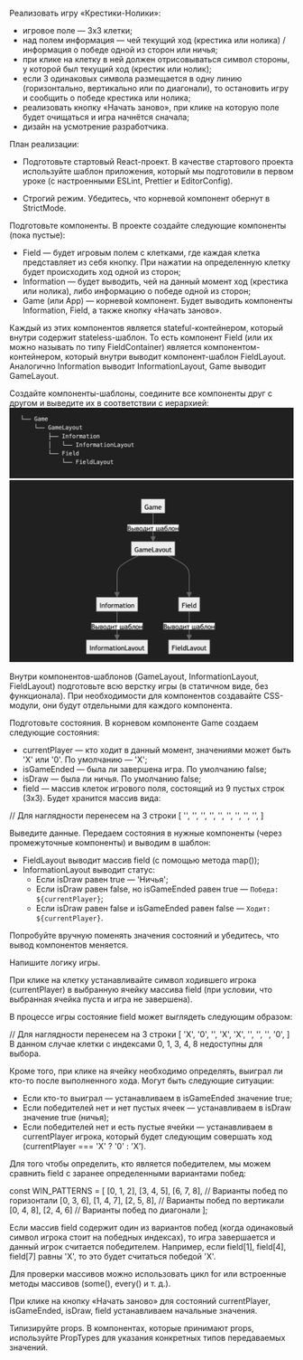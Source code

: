 Реализовать игру «Крестики-Нолики»:

-   игровое поле — 3х3 клетки;
-   над полем информация — чей текущий ход (крестика или нолика) / информация о победе одной из сторон или ничья;
-   при клике на клетку в ней должен отрисовываться символ стороны, у которой был текущий ход (крестик или нолик);
-   если 3 одинаковых символа размещается в одну линию (горизонтально, вертикально или по диагонали), то остановить игру и сообщить о победе крестика или нолика;
-   реализовать кнопку «Начать заново», при клике на которую поле будет очищаться и игра начнётся сначала;
-   дизайн на усмотрение разработчика.

План реализации:

-   Подготовьте стартовый React-проект. В качестве стартового проекта используйте шаблон приложения, который мы подготовили в первом уроке (с настроенными ESLint, Prettier и EditorConfig).

-   Строгий режим. Убедитесь, что корневой компонент обернут в StrictMode.

Подготовьте компоненты. В проекте создайте следующие компоненты (пока пустые):

-   Field — будет игровым полем с клетками, где каждая клетка представляет из себя кнопку. При нажатии на определенную клетку будет происходить ход одной из сторон;
-   Information — будет выводить, чей на данный момент ход (крестика или нолика), либо информацию о победе одной из сторон;
-   Game (или App) — корневой компонент. Будет выводить компоненты Information, Field, а также кнопку «Начать заново».

Каждый из этих компонентов является stateful-контейнером, который внутри содержит stateless-шаблон.
То есть компонент Field (или их можно называть по типу FieldContainer) является компонентом-контейнером, который внутри выводит компонент-шаблон FieldLayout.
Аналогично Information выводит InformationLayout, Game выводит GameLayout.

Создайте компоненты-шаблоны, соедините все компоненты друг с другом и выведите их в соответствии с иерархией:
![Иерархия компонентов шаблона](/src/assets/image.png)
![Дерево компонентов шаблона](/src/assets/image-1.png)

Внутри компонентов-шаблонов (GameLayout, InformationLayout, FieldLayout) подготовьте всю верстку игры (в статичном виде, без функционала). При необходимости для компонентов создавайте CSS-модули, они будут отдельными для каждого компонента.

Подготовьте состояния. В корневом компоненте Game создаем следующие состояния:

-   currentPlayer — кто ходит в данный момент, значениями может быть 'X' или '0'. По умолчанию — 'X';
-   isGameEnded — была ли завершена игра. По умолчанию false;
-   isDraw — была ли ничья. По умолчанию false;
-   field — массив клеток игрового поля, состоящий из 9 пустых строк (3x3). Будет хранится массив вида:

// Для наглядности перенесем на 3 строки
[
'', '', '',
'', '', '',
'', '', '',
]

Выведите данные. Передаем состояния в нужные компоненты (через промежуточные компоненты) и выводим в шаблон:

-   FieldLayout выводит массив field (с помощью метода map());
-   InformationLayout выводит статус:
    - Если isDraw равен true — 'Ничья';
    - Если isDraw равен false, но isGameEnded равен true — `Победа: ${currentPlayer}`;
	- Если isDraw равен false и isGameEnded равен false — `Ходит: ${currentPlayer}`.

Попробуйте вручную поменять значения состояний и убедитесь, что вывод компонентов меняется.

Напишите логику игры.

При клике на клетку устанавливайте символ ходившего игрока (currentPlayer) в выбранную ячейку массива field (при условии, что выбранная ячейка пуста и игра не завершена).

В процессе игры состояние field может выглядеть следующим образом:

// Для наглядности перенесем на 3 строки
[
'X', '0', '',
'X', 'X', '',
'', '', '0',
]
В данном случае клетки с индексами 0, 1, 3, 4, 8 недоступны для выбора.

Кроме того, при клике на ячейку необходимо определять, выиграл ли кто-то после выполненного хода. Могут быть следующие ситуации:

-   Если кто-то выиграл — устанавливаем в isGameEnded значение true;
-   Если победителей нет и нет пустых ячеек — устанавливаем в isDraw значение true (ничья);
-   Если победителей нет и есть пустые ячейки — устанавливаем в currentPlayer игрока, который будет следующим совершать ход (currentPlayer === 'X' ? '0' : 'X’).

Для того чтобы определить, кто является победителем, мы можем сравнить field с заранее определенными вариантами побед:

const WIN_PATTERNS = [
[0, 1, 2], [3, 4, 5], [6, 7, 8], // Варианты побед по горизонтали
[0, 3, 6], [1, 4, 7], [2, 5, 8], // Варианты побед по вертикали
[0, 4, 8], [2, 4, 6] // Варианты побед по диагонали
];

Если массив field содержит один из вариантов побед (когда одинаковый символ игрока стоит на победных индексах), то игра завершается и данный игрок считается победителем. Например, если field[1], field[4], field[7] равны 'X', то это будет считаться победой 'X'.

Для проверки массивов можно использовать цикл for или встроенные методы массивов (some(), every() и т. д.).

При клике на кнопку «Начать заново» для состояний currentPlayer, isGameEnded, isDraw, field устанавливаем начальные значения.

Типизируйте props. В компонентах, которые принимают props, используйте PropTypes для указания конкретных типов передаваемых значений.
